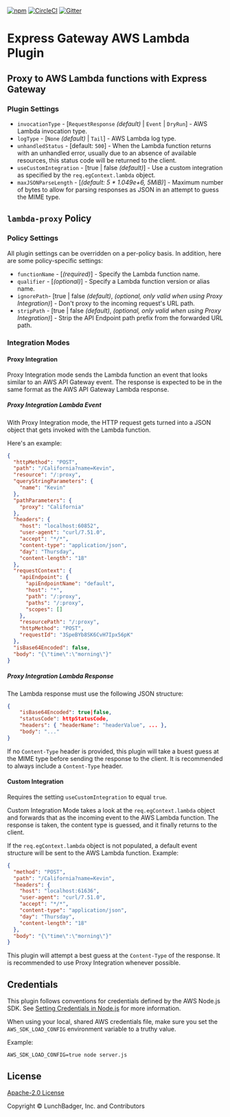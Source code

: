 [![npm][npm-version-badge]][npm-package-url]
[![CircleCI][circleci-badge]][circleci-master-url]
[![Gitter][gitter-badge]][gitter-room-url]

# Express Gateway AWS Lambda Plugin

## Proxy to AWS Lambda functions with Express Gateway

### Plugin Settings

* `invocationType` - [`RequestResponse` _(default)_ | `Event` | `DryRun`] - AWS Lambda invocation type.
* `logType` - [`None` _(default)_ | `Tail`] - AWS Lambda log type.
* `unhandledStatus` - [default: `500`] - When the Lambda function returns with an unhandled error, usually due to an absence of available resources, this status code will be returned to the client.
* `useCustomIntegration` - [true | false _(default)_] - Use a custom integration as specified by the `req.egContext.lambda` object.
* `maxJSONParseLength` - [_(default: 5 * 1.049e+6, 5MiB)_] - Maximum number of bytes to allow for parsing responses as JSON in an attempt to guess the MIME type.

## `lambda-proxy` Policy

### Policy Settings

All plugin settings can be overridden on a per-policy basis.  In addition, here are some policy-specific settings:

* `functionName` - [_(required)_] - Specify the Lambda function name.
* `qualifier` - [_(optional)_] - Specify a Lambda function version or alias name.
* `ignorePath`- [true | false _(default)_, _(optional, only valid when using Proxy Integration)_] - Don't proxy to the incoming request's URL path.
* `stripPath` - [true | false _(default)_, _(optional, only valid when using Proxy Integration)_] - Strip the API Endpoint path prefix from the forwarded URL path.

### Integration Modes

#### Proxy Integration

Proxy Integration mode sends the Lambda function an event that looks similar to an AWS API Gateway event.  The response is expected to be in the same format as the AWS API Gateway Lambda response.

##### Proxy Integration Lambda Event

With Proxy Integration mode, the HTTP request gets turned into a JSON object that gets invoked with the Lambda function.

Here's an example:

```json
{
  "httpMethod": "POST",
  "path": "/California?name=Kevin",
  "resource": "/:proxy",
  "queryStringParameters": {
    "name": "Kevin"
  },
  "pathParameters": {
    "proxy": "California"
  },
  "headers": {
    "host": "localhost:60852",
    "user-agent": "curl/7.51.0",
    "accept": "*/*",
    "content-type": "application/json",
    "day": "Thursday",
    "content-length": "18"
  },
  "requestContext": {
    "apiEndpoint": {
      "apiEndpointName": "default",
      "host": "*",
      "path": "/:proxy",
      "paths": "/:proxy",
      "scopes": []
    },
    "resourcePath": "/:proxy",
    "httpMethod": "POST",
    "requestId": "3SpeBYb8SK6CvH7Ipx56pK"
  },
  "isBase64Encoded": false,
  "body": "{\"time\":\"morning\"}"
}
```

##### Proxy Integration Lambda Response

The Lambda response must use the following JSON structure:

```json
{
    "isBase64Encoded": true|false,
    "statusCode": httpStatusCode,
    "headers": { "headerName": "headerValue", ... },
    "body": "..."
}
```

If no `Content-Type` header is provided, this plugin will take a buest guess at the MIME type before sending the response to the client.  It is recommended to always include a `Content-Type` header.

#### Custom Integration

Requires the setting `useCustomIntegration` to equal `true`.

Custom Integration Mode takes a look at the `req.egContext.lambda` object and forwards that as the incoming event to the AWS Lambda function.  The response is taken, the content type is guessed, and it finally returns to the client.

If the `req.egContext.lambda` object is not populated, a default event structure will be sent to the AWS Lambda function.  Example:

```json
{
  "method": "POST",
  "path": "/California?name=Kevin",
  "headers": {
    "host": "localhost:61636",
    "user-agent": "curl/7.51.0",
    "accept": "*/*",
    "content-type": "application/json",
    "day": "Thursday",
    "content-length": "18"
  },
  "body": "{\"time\":\"morning\"}"
}
```

This plugin will attempt a best guess at the `Content-Type` of the response.  It is recommended to use Proxy Integration whenever possible.

## Credentials

This plugin follows conventions for credentials defined by the AWS Node.js SDK.  See [Setting Credentials in Node.js][aws-sdk-creds] for more information.

When using your local, shared AWS credentials file, make sure you set the `AWS_SDK_LOAD_CONFIG` environment variable to a truthy value.

Example:

```
AWS_SDK_LOAD_CONFIG=true node server.js
```

## License

[Apache-2.0 License][apache-license]

Copyright © LunchBadger, Inc. and Contributors

[apache-license]: https://github.com/expressgateway/express-gateway-plugin-lambda/blob/master/LICENSE
[npm-version-badge]: https://img.shields.io/npm/v/express-gateway-plugin-lambda.svg
[npm-package-url]: https://www.npmjs.com/package/express-gateway-plugin-lambda
[circleci-badge]: https://circleci.com/gh/ExpressGateway/express-gateway-plugin-lambda/tree/master.svg?style=shield&circle-token=45cb3093e78cb81947f2adba9ca877acdbb2eb4e
[circleci-master-url]: https://circleci.com/gh/ExpressGateway/express-gateway-plugin-lambda/tree/master
[gitter-badge]: https://img.shields.io/gitter/room/expressgateway/express-gateway.svg
[gitter-room-url]: https://gitter.im/ExpressGateway/express-gateway
[aws-sdk-creds]: https://docs.aws.amazon.com/sdk-for-javascript/v2/developer-guide/setting-credentials-node.html
